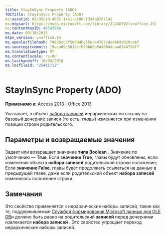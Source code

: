 ```yaml
---
title: StayInSync Property (ADO)
TOCTitle: StayInSync Property (ADO)
ms:assetid: 02c95c10-4032-14e1-e506-f334a8787142
ms:mtpsurl: https://msdn.microsoft.com/library/JJ248792(v=office.15)
ms:contentKeyID: 48542966
ms.date: 09/18/2015
mtps_version: v=office.15
ms.openlocfilehash: f492b2c3f58084be55eca4787cde486dab29ca67
ms.sourcegitcommit: 19aca09c5812cfb98b68b5d4604dcaa814479df7
ms.translationtype: MT
ms.contentlocale: ru-RU
ms.lasthandoff: 10/09/2018
ms.locfileid: "25481712"
---
```

# <a name="stayinsync-property-ado"></a>StayInSync Property (ADO)


**Применимо к**: Access 2013 | Office 2013

Указывает, в объект [набора записей](recordset-object-ado.md) иерархических ли ссылку на базовый дочерние записи (то есть, *главы*) изменяется при изменении позиции строки родительского.

## <a name="settings-and-return-values"></a>Параметры и возвращаемые значения

Задает или возвращает значение **типа Boolean** . Значение по умолчанию — **True**. Если **значение True**, главы будут обновлены, если изменения объекта **набора записей** родительской строки положение; Если **значение False**, главы будет продолжать ссылаться на данные в предыдущей главе, даже если родительский объект **набора записей** изменилось положение строки.

## <a name="remarks"></a>Замечания

Это свойство применяется к иерархические наборы записей, такие как те, поддерживаемые [Службой формирования Microsoft данных для OLE DB](microsoft-data-shaping-service-for-ole-db-ado-service-provider.md)и должно быть равно на родительский **записей** перед дочерними извлекается **набора записей** . Это свойство упрощает переход иерархические наборы записей.

